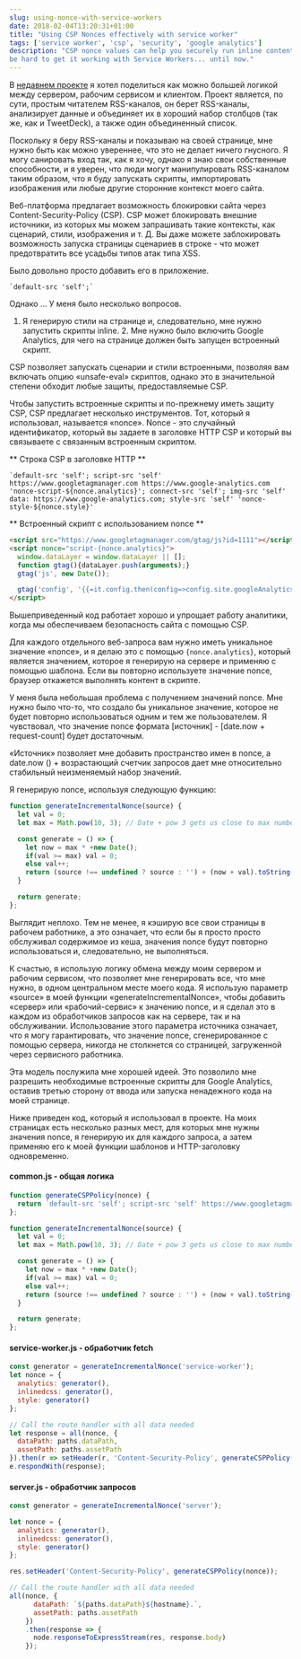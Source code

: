 ```yaml
---
slug: using-nonce-with-service-workers
date: 2018-02-04T13:20:31+01:00
title: "Using CSP Nonces effectively with service worker"
tags: ['service worker', 'csp', 'security', 'google analytics']
description: "CSP nonce values can help you securely run inline content on you site. But it can 
be hard to get it working with Service Workers... until now."
---
```



В [недавнем проекте](https://webgdedeck.com/) я хотел поделиться как можно большей логикой между сервером, рабочим сервисом и клиентом. Проект является, по сути, простым читателем RSS-каналов, он берет RSS-каналы, анализирует данные и объединяет их в хороший набор столбцов (так же, как и TweetDeck), а также один объединенный список.

Поскольку я беру RSS-каналы и показываю на своей странице, мне нужно быть как можно увереннее, что это не делает ничего гнусного. Я могу санировать вход так, как я хочу, однако я знаю свои собственные способности, и я уверен, что люди могут манипулировать RSS-каналом таким образом, что я буду запускать скрипты, импортировать изображения или любые другие сторонние контекст моего сайта.

Веб-платформа предлагает возможность блокировки сайта через Content-Security-Policy (CSP). CSP может блокировать внешние источники, из которых мы можем запрашивать такие контексты, как сценарий, стили, изображения и т. Д. Вы даже можете заблокировать возможность запуска страницы сценариев в строке - что может предотвратить все усадьбы типов атак типа XSS.

Было довольно просто добавить его в приложение.


```
`default-src 'self';`
```


Однако ... У меня было несколько вопросов.

1. Я генерирую стили на странице и, следовательно, мне нужно запустить скрипты inline. 2. Мне нужно было включить Google Analytics, для чего на странице должен быть запущен встроенный скрипт.

CSP позволяет запускать сценарии и стили встроенными, позволяя вам включать опцию «unsafe-eval» скриптов, однако это в значительной степени обходит любые защиты, предоставляемые CSP.

Чтобы запустить встроенные скрипты и по-прежнему иметь защиту CSP, CSP предлагает несколько инструментов. Тот, который я использовал, называется «nonce». Nonce - это случайный идентификатор, который вы задаете в заголовке HTTP CSP и который вы связываете с связанным встроенным скриптом.

** Строка CSP в заголовке HTTP **


```
`default-src 'self'; script-src 'self' https://www.googletagmanager.com https://www.google-analytics.com 'nonce-script-${nonce.analytics}'; connect-src 'self'; img-src 'self' data: https://www.google-analytics.com; style-src 'self' 'nonce-style-${nonce.style}'
```


** Встроенный скрипт с использованием nonce **


```html
<script src="https://www.googletagmanager.com/gtag/js?id=1111"></script>
<script nonce="script-{nonce.analytics}">
  window.dataLayer = window.dataLayer || [];
  function gtag(){dataLayer.push(arguments);}
  gtag('js', new Date());

  gtag('config', '{{=it.config.then(config=>config.site.googleAnalytics)}}');
</script>
```


Вышеприведенный код работает хорошо и упрощает работу аналитики, когда мы обеспечиваем безопасность сайта с помощью CSP.

Для каждого отдельного веб-запроса вам нужно иметь уникальное значение «nonce», и я делаю это с помощью `{nonce.analytics}`, который является значением, которое я генерирую на сервере и применяю с помощью шаблона. Если вы повторно используете значение nonce, браузер откажется выполнять контент в скрипте.

У меня была небольшая проблема с получением значений nonce. Мне нужно было что-то, что создало бы уникальное значение, которое не будет повторно использоваться одним и тем же пользователем. Я чувствовал, что значение nonce формата [источник] - [date.now + request-count] будет достаточным.

«Источник» позволяет мне добавить пространство имен в nonce, а date.now () + возрастающий счетчик запросов дает мне относительно стабильный неизменяемый набор значений.

Я генерирую nonce, используя следующую функцию:


```javascript
function generateIncrementalNonce(source) {
  let val = 0;
  let max = Math.pow(10, 3); // Date + pow 3 gets us close to max number;

  const generate = () => {
    let now = max * +new Date();
    if(val >= max) val = 0;
    else val++;
    return (source !== undefined ? source : '') + (now + val).toString();
  }

  return generate;
};
```


Выглядит неплохо. Тем не менее, я кэширую все свои страницы в рабочем работнике, а это означает, что если бы я просто просто обслуживал содержимое из кеша, значения nonce будут повторно использоваться и, следовательно, не выполняться.

К счастью, я использую логику обмена между моим сервером и рабочим сервисом, что позволяет мне генерировать все, что мне нужно, в одном центральном месте моего кода. Я использую параметр «source» в моей функции «generateIncrementalNonce», чтобы добавить «сервер» или «рабочий-сервис» к значению nonce, и я сделал это в каждом из обработчиков запросов как на сервере, так и на обслуживании. Использование этого параметра источника означает, что я могу гарантировать, что значение nonce, сгенерированное с помощью сервера, никогда не столкнется со страницей, загруженной через сервисного работника.

Эта модель послужила мне хорошей идеей. Это позволило мне разрешить необходимые встроенные скрипты для Google Analytics, оставив третью сторону от ввода или запуска ненадежного кода на моей странице.

Ниже приведен код, который я использовал в проекте. На моих страницах есть несколько разных мест, для которых мне нужны значения nonce, я генерирую их для каждого запроса, а затем применяю его к моей функции шаблонов и HTTP-заголовку одновременно.

#### common.js - общая логика


```javascript
function generateCSPPolicy(nonce) {
  return `default-src 'self'; script-src 'self' https://www.googletagmanager.com https://www.google-analytics.com 'nonce-script-${nonce.analytics}'; connect-src 'self'; img-src 'self' data: https://www.google-analytics.com; style-src 'self' 'nonce-style-${nonce.style}' 'nonce-style-${nonce.inlinedcss}';`;
};

function generateIncrementalNonce(source) {
  let val = 0;
  let max = Math.pow(10, 3); // Date + pow 3 gets us close to max number;

  const generate = () => {
    let now = max * +new Date();
    if(val >= max) val = 0;
    else val++;
    return (source !== undefined ? source : '') + (now + val).toString();
  }

  return generate;
};
```


#### service-worker.js - обработчик fetch


```javascript
const generator = generateIncrementalNonce('service-worker');
let nonce = {
  analytics: generator(),
  inlinedcss: generator(),
  style: generator()
};

// Call the route handler with all data needed
let response = all(nonce, {
  dataPath: paths.dataPath,
  assetPath: paths.assetPath
}).then(r => setHeader(r, 'Content-Security-Policy', generateCSPPolicy(nonce)));;
e.respondWith(response);
```


#### server.js - обработчик запросов


```javascript
const generator = generateIncrementalNonce('server');

let nonce = {
  analytics: generator(),
  inlinedcss: generator(),
  style: generator()
};

res.setHeader('Content-Security-Policy', generateCSPPolicy(nonce));

// Call the route handler with all data needed
all(nonce, {
      dataPath: `${paths.dataPath}${hostname}.`,
      assetPath: paths.assetPath 
    })
    .then(response => {
      node.responseToExpressStream(res, response.body)
    });
```